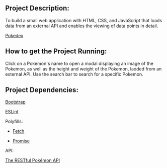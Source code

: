 ## **Project Description**: 

To build a small web application with HTML, CSS, and JavaScript that loads
data from an external API and enables the viewing of data points in detail.

[Pokedex](https://afhallahan.github.io/Pokedex/)

## **How to get the Project Running:**

Click on a Pokemon's name to open a modal displaying an image of the Pokemon, as well as the height and weight of the Pokemon, laoded from an external API. Use the search bar to search for a specific Pokemon.

## **Project Dependencies**:

[Bootstrap](https://getbootstrap.com/)

[ESLint](https://eslint.org/)

Polyfills:

* [Fetch](https://github.com/afhallahan/Pokedex/blob/main/js/fetch-polyfill.js)

* [Promise](https://github.com/afhallahan/Pokedex/blob/main/js/promise-polyfill.js)


API:

[The RESTful Pokémon API](https://pokeapi.co/)

